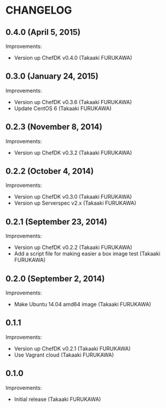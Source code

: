 CHANGELOG
=========

## 0.4.0 (April 5, 2015)

Improvements:

  - Version up ChefDK v0.4.0 (Takaaki FURUKAWA)


## 0.3.0 (January 24, 2015)

Improvements:

  - Version up ChefDK v0.3.6 (Takaaki FURUKAWA)
  - Update CentOS 6 (Takaaki FURUKAWA)


## 0.2.3 (November 8, 2014)

Improvements:

  - Version up ChefDK v0.3.2 (Takaaki FURUKAWA)


## 0.2.2 (October 4, 2014)

Improvements:

  - Version up ChefDK v0.3.0 (Takaaki FURUKAWA)
  - Version up Serverspec v2.x (Takaaki FURUKAWA)


## 0.2.1 (September 23, 2014)

Improvements:

  - Version up ChefDK v0.2.2 (Takaaki FURUKAWA)
  - Add a script file for making easier a box image test (Takaaki FURUKAWA)


## 0.2.0 (September 2, 2014)

Improvements:

  - Make Ubuntu 14.04 amd64 image (Takaaki FURUKAWA)


## 0.1.1

Improvements:

  - Version up ChefDK v0.2.1 (Takaaki FURUKAWA)
  - Use Vagrant cloud (Takaaki FURUKAWA)


## 0.1.0

Improvements:

  - Initial release (Takaaki FURUKAWA)

